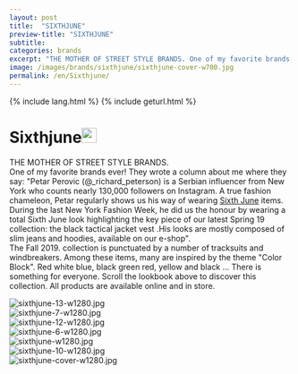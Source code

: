 ```yaml
---
layout: post
title:  "SIXTHJUNE"
preview-title: "SIXTHJUNE"
subtitle:
categories: brands
excerpt: "THE MOTHER OF STREET STYLE BRANDS. One of my favorite brands ever!" 
image: /images/brands/sixthjune/sixthjune-cover-w700.jpg
permalink: /en/Sixthjune/
---
```

{% include lang.html %}
{% include geturl.html %}
<div class="dark-grey-bg">
    <div class="container">
        <div class="row">
            <div class="col section ft-white ft-300">
                <h1 class="white-color">Sixthjune<img class="space" src="{{ '/assets/images/aquarius.png' | prepend: SourceUrl }}" width="27"></h1>
                <p>THE MOTHER OF STREET STYLE BRANDS.<br>
                One of my favorite brands ever! They wrote a column about me where they say: "Petar Perovic (@_richard_peterson) is a Serbian influencer from New York who counts nearly 130,000 followers on Instagram. A true fashion chameleon, Petar regularly shows us his way of wearing <a class="red ft-400" href="https://instagram.com/sixthjune?utm_source=ig_profile_share&igshid=11yomfqo84g56/" target="_blank">Sixth June</a> items. During the last New York Fashion Week, he did us the honour by wearing a total Sixth June look highlighting the key piece of our latest Spring 19 collection: the black tactical jacket vest .His looks are mostly composed of slim jeans and hoodies, available on our e-shop".<br>
                The Fall 2019. collection is punctuated by a number of tracksuits and windbreakers. Among these items, many are inspired by the theme "Color Block". Red white blue, black green red, yellow and black ... There is something for everyone. Scroll the lookbook above to discover this collection. All products are available online and in store.</p>  
            </div>
        </div>
    </div>
    <div class="post-gallery">
        <div class="container">
            <div class="row">
                <div class="col-md-6">
                    <img src="{{ '/images/brands/sixthjune/sixthjune-13-w1280.jpg' | prepend: SourceUrl }}" alt="sixthjune-13-w1280.jpg">
                </div>
                <div class="col-md-6">
                    <img src="{{ '/images/brands/sixthjune/sixthjune-7-w1280.jpg' | prepend: SourceUrl }}" alt="sixthjune-7-w1280.jpg">
                </div>
            </div>
            <div class="row">
                <div class="col-md-6">
                    <img src="{{ '/images/brands/sixthjune/sixthjune-12-w1280.jpg' | prepend: SourceUrl }}" alt="sixthjune-12-w1280.jpg">
                </div>
                <div class="col-md-6">
                    <img src="{{ '/images/brands/sixthjune/sixthjune-6-w1280.jpg' | prepend: SourceUrl }}" alt="sixthjune-6-w1280.jpg">
                </div>
            </div>
            <div class="row">
                <div class="col">
                    <img src="{{ '/images/brands/sixthjune/sixthjune-w1280.jpg' | prepend: SourceUrl }}" alt="sixthjune-w1280.jpg">
                </div>
            </div>
            <div class="row">
                <div class="col-md-6">
                    <img src="{{ '/images/brands/sixthjune/sixthjune-10-w1280.jpg' | prepend: SourceUrl }}" alt="sixthjune-10-w1280.jpg">
                </div>
                <div class="col-md-6">
                    <img src="{{ '/images/brands/sixthjune/sixthjune-cover-w1280.jpg' | prepend: SourceUrl }}" alt="sixthjune-cover-w1280.jpg">
                </div>
            </div>
        </div>
    </div>
</div>